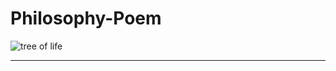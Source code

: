# Philosophy-Poem


![tree of life](https://user-images.githubusercontent.com/58915079/164301413-ea04534b-f72e-40b9-8642-41e39df7e264.jpg)


__________________________________________________________________________________________________________________________________________________________

